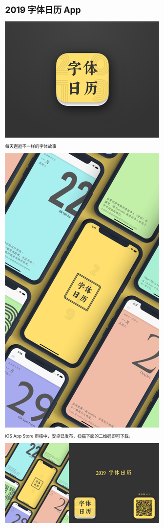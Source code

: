 # 2019 字体日历 App

![Logo](./design/logo.png)

每天邂逅不一样的字体故事

![Design](./design/all.png)

iOS App Store 审核中，安卓已发布，扫描下面的二维码即可下载。

![Android](./design/android.png)
